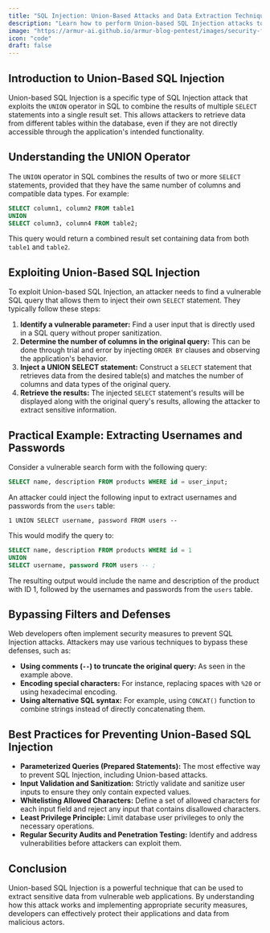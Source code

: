```yaml
---
title: "SQL Injection: Union-Based Attacks and Data Extraction Techniques"
description: "Learn how to perform Union-based SQL Injection attacks to extract sensitive information from vulnerable databases."
image: "https://armur-ai.github.io/armur-blog-pentest/images/security-fundamentals.png"
icon: "code"
draft: false
---
```

## Introduction to Union-Based SQL Injection

Union-based SQL Injection is a specific type of SQL Injection attack that exploits the `UNION` operator in SQL to combine the results of multiple `SELECT` statements into a single result set. This allows attackers to retrieve data from different tables within the database, even if they are not directly accessible through the application's intended functionality.

## Understanding the UNION Operator

The `UNION` operator in SQL combines the results of two or more `SELECT` statements, provided that they have the same number of columns and compatible data types. For example:

```sql
SELECT column1, column2 FROM table1
UNION
SELECT column3, column4 FROM table2;
```

This query would return a combined result set containing data from both `table1` and `table2`.

## Exploiting Union-Based SQL Injection

To exploit Union-based SQL Injection, an attacker needs to find a vulnerable SQL query that allows them to inject their own `SELECT` statement.  They typically follow these steps:

1. **Identify a vulnerable parameter:** Find a user input that is directly used in a SQL query without proper sanitization.
2. **Determine the number of columns in the original query:** This can be done through trial and error by injecting `ORDER BY` clauses and observing the application's behavior.
3. **Inject a UNION SELECT statement:** Construct a `SELECT` statement that retrieves data from the desired table(s) and matches the number of columns and data types of the original query.
4. **Retrieve the results:** The injected `SELECT` statement's results will be displayed along with the original query's results, allowing the attacker to extract sensitive information.


## Practical Example: Extracting Usernames and Passwords

Consider a vulnerable search form with the following query:

```sql
SELECT name, description FROM products WHERE id = user_input;
```

An attacker could inject the following input to extract usernames and passwords from the `users` table:

```
1 UNION SELECT username, password FROM users --
```

This would modify the query to:

```sql
SELECT name, description FROM products WHERE id = 1
UNION
SELECT username, password FROM users -- ;
```

The resulting output would include the name and description of the product with ID 1, followed by the usernames and passwords from the `users` table.

## Bypassing Filters and Defenses

Web developers often implement security measures to prevent SQL Injection attacks. Attackers may use various techniques to bypass these defenses, such as:

* **Using comments (`--`) to truncate the original query:** As seen in the example above.
* **Encoding special characters:** For instance, replacing spaces with `%20` or using hexadecimal encoding.
* **Using alternative SQL syntax:** For example, using `CONCAT()` function to combine strings instead of directly concatenating them.

## Best Practices for Preventing Union-Based SQL Injection

* **Parameterized Queries (Prepared Statements):**  The most effective way to prevent SQL Injection, including Union-based attacks.
* **Input Validation and Sanitization:** Strictly validate and sanitize user inputs to ensure they only contain expected values.
* **Whitelisting Allowed Characters:** Define a set of allowed characters for each input field and reject any input that contains disallowed characters.
* **Least Privilege Principle:** Limit database user privileges to only the necessary operations.
* **Regular Security Audits and Penetration Testing:**  Identify and address vulnerabilities before attackers can exploit them.

## Conclusion

Union-based SQL Injection is a powerful technique that can be used to extract sensitive data from vulnerable web applications. By understanding how this attack works and implementing appropriate security measures, developers can effectively protect their applications and data from malicious actors.
